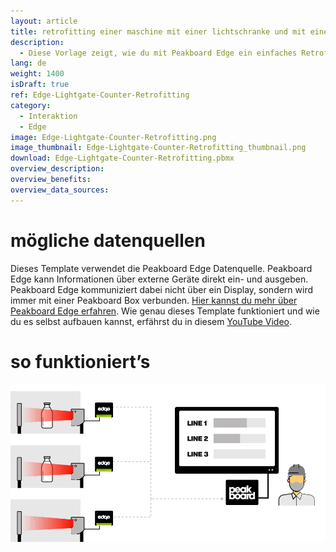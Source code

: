 ```yaml
---
layout: article
title: retrofitting einer maschine mit einer lichtschranke und mit einem Peakboard Edge
description: 
  - Diese Vorlage zeigt, wie du mit Peakboard Edge ein einfaches Retrofitting einer alten Maschine durchführen kannst. Du benötigst dafür lediglich ein Peakboard Edge in Kombination mit einem Peakboard Enterprise und eine handelsübliche Lichtschranke mit einem Relais-Ausgang.
lang: de
weight: 1400
isDraft: true
ref: Edge-Lightgate-Counter-Retrofitting
category:
  - Interaktion
  - Edge
image: Edge-Lightgate-Counter-Retrofitting.png
image_thumbnail: Edge-Lightgate-Counter-Retrofitting_thumbnail.png
download: Edge-Lightgate-Counter-Retrofitting.pbmx
overview_description:
overview_benefits:
overview_data_sources:
---
```

# mögliche datenquellen

Dieses Template verwendet die Peakboard Edge Datenquelle. Peakboard Edge kann Informationen über externe Geräte direkt ein- und ausgeben. Peakboard Edge kommuniziert dabei nicht über ein Display, sondern wird immer mit einer Peakboard Box verbunden. [Hier kannst du mehr über Peakboard Edge erfahren](https://peakboard.com/produkt/peakboard-edge/). Wie genau dieses Template funktioniert und wie du es selbst aufbauen kannst, erfährst du in diesem [YouTube Video](https://www.youtube.com/watch?v=cXD9-TJuITA).


# so funktioniert’s

![image_live](img/peakboard-edge-production-light-barrier.gif)
